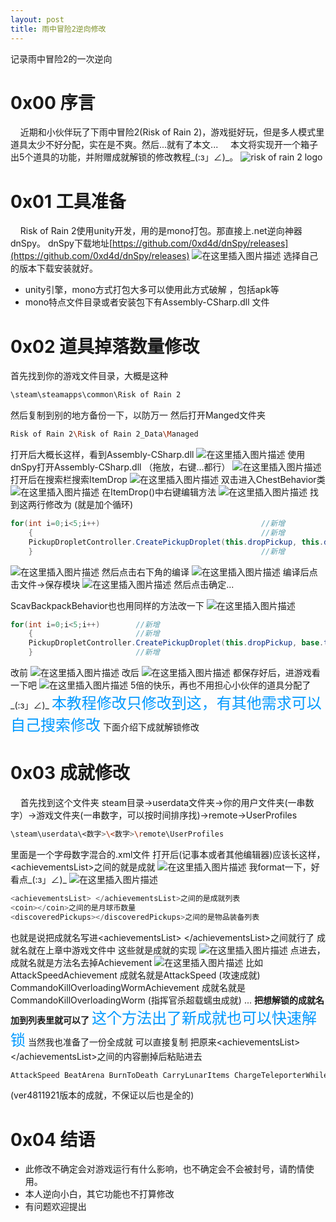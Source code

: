 ```yaml
---
layout: post
title: 雨中冒险2逆向修改
---
```


记录雨中冒险2的一次逆向

# 0x00 序言
&nbsp;&nbsp;&nbsp;&nbsp;近期和小伙伴玩了下雨中冒险2(Risk of Rain 2)，游戏挺好玩，但是多人模式里道具太少不好分配，实在是不爽。然后...就有了本文...
&nbsp;&nbsp;&nbsp;&nbsp;本文将实现开一个箱子出5个道具的功能，并附赠成就解锁的修改教程_(:з」∠)_。
![risk of rain 2 logo](https://img-blog.csdnimg.cn/20200404111300750.jpg?x-oss-process=image/watermark,type_ZmFuZ3poZW5naGVpdGk,shadow_10,text_aHR0cHM6Ly9ibG9nLmNzZG4ubmV0L3FxXzM4NTQ3NzQ0,size_16,color_FFFFFF,t_70#pic_center)
# 0x01 工具准备
&nbsp;&nbsp;&nbsp;&nbsp;Risk of Rain 2使用unity开发，用的是mono打包。那直接上.net逆向神器dnSpy。
dnSpy下载地址[https://github.com/0xd4d/dnSpy/releases](https://github.com/0xd4d/dnSpy/releases)
![在这里插入图片描述](https://img-blog.csdnimg.cn/20200404111720557.png#pic_center)
选择自己的版本下载安装就好。

 - unity引擎，mono方式打包大多可以使用此方式破解 ，包括apk等 
 - mono特点文件目录或者安装包下有Assembly-CSharp.dll 文件
# 0x02 道具掉落数量修改
首先找到你的游戏文件目录，大概是这种

```bash
\steam\steamapps\common\Risk of Rain 2
```
然后复制到别的地方备份一下，以防万一
然后打开Manged文件夹

```bash
Risk of Rain 2\Risk of Rain 2_Data\Managed
```
打开后大概长这样，看到Assembly-CSharp.dll
![在这里插入图片描述](https://img-blog.csdnimg.cn/20200404114808833.png?x-oss-process=image/watermark,type_ZmFuZ3poZW5naGVpdGk,shadow_10,text_aHR0cHM6Ly9ibG9nLmNzZG4ubmV0L3FxXzM4NTQ3NzQ0,size_16,color_FFFFFF,t_70)
使用dnSpy打开Assembly-CSharp.dll （拖放，右键...都行）
![在这里插入图片描述](https://img-blog.csdnimg.cn/20200404115527633.png?x-oss-process=image/watermark,type_ZmFuZ3poZW5naGVpdGk,shadow_10,text_aHR0cHM6Ly9ibG9nLmNzZG4ubmV0L3FxXzM4NTQ3NzQ0,size_16,color_FFFFFF,t_70)
打开后在搜索栏搜索ItemDrop
![在这里插入图片描述](https://img-blog.csdnimg.cn/202004041157033.png)
双击进入ChestBehavior类
![在这里插入图片描述](https://img-blog.csdnimg.cn/20200404115836944.png?x-oss-process=image/watermark,type_ZmFuZ3poZW5naGVpdGk,shadow_10,text_aHR0cHM6Ly9ibG9nLmNzZG4ubmV0L3FxXzM4NTQ3NzQ0,size_16,color_FFFFFF,t_70)
在ItemDrop()中右键编辑方法
![在这里插入图片描述](https://img-blog.csdnimg.cn/20200404120051231.png?x-oss-process=image/watermark,type_ZmFuZ3poZW5naGVpdGk,shadow_10,text_aHR0cHM6Ly9ibG9nLmNzZG4ubmV0L3FxXzM4NTQ3NzQ0,size_16,color_FFFFFF,t_70)
找到这两行修改为	(就是加个循环)

```csharp
for(int i=0;i<5;i++)									//新增
	{													//新增
	PickupDropletController.CreatePickupDroplet(this.dropPickup, this.dropTransform.position + Vector3.up * 1.5f, Vector3.up * this.dropUpVelocityStrength + this.dropTransform.forward * this.dropForwardVelocityStrength);
	}													//新增
```
![在这里插入图片描述](https://img-blog.csdnimg.cn/20200404120411390.png?x-oss-process=image/watermark,type_ZmFuZ3poZW5naGVpdGk,shadow_10,text_aHR0cHM6Ly9ibG9nLmNzZG4ubmV0L3FxXzM4NTQ3NzQ0,size_16,color_FFFFFF,t_70)
然后点击右下角的编译
![在这里插入图片描述](https://img-blog.csdnimg.cn/20200404121552378.png?x-oss-process=image/watermark,type_ZmFuZ3poZW5naGVpdGk,shadow_10,text_aHR0cHM6Ly9ibG9nLmNzZG4ubmV0L3FxXzM4NTQ3NzQ0,size_16,color_FFFFFF,t_70)
编译后点击文件->保存模块
![在这里插入图片描述](https://img-blog.csdnimg.cn/20200404121741763.png?x-oss-process=image/watermark,type_ZmFuZ3poZW5naGVpdGk,shadow_10,text_aHR0cHM6Ly9ibG9nLmNzZG4ubmV0L3FxXzM4NTQ3NzQ0,size_16,color_FFFFFF,t_70)
然后点击确定...

ScavBackpackBehavior也也用同样的方法改一下
![在这里插入图片描述](https://img-blog.csdnimg.cn/20200404120904247.png)

```csharp
for(int i=0;i<5;i++)		//新增
	{						//新增
	PickupDropletController.CreatePickupDroplet(this.dropPickup, base.transform.position + Vector3.up * 1.5f, Vector3.up * 20f + base.transform.forward * 2f);
	}						//新增
```

改前
![在这里插入图片描述](https://img-blog.csdnimg.cn/202004041210170.png)
改后
![在这里插入图片描述](https://img-blog.csdnimg.cn/20200404121320637.png?x-oss-process=image/watermark,type_ZmFuZ3poZW5naGVpdGk,shadow_10,text_aHR0cHM6Ly9ibG9nLmNzZG4ubmV0L3FxXzM4NTQ3NzQ0,size_16,color_FFFFFF,t_70)
都保存好后，进游戏看一下吧
![在这里插入图片描述](https://img-blog.csdnimg.cn/20200404122201255.png?x-oss-process=image/watermark,type_ZmFuZ3poZW5naGVpdGk,shadow_10,text_aHR0cHM6Ly9ibG9nLmNzZG4ubmV0L3FxXzM4NTQ3NzQ0,size_16,color_FFFFFF,t_70)
5倍的快乐，再也不用担心小伙伴的道具分配了_(:з」∠)_
<font color=#0099ff size=5 face="黑体">本教程修改只修改到这，有其他需求可以自己搜索修改</font>
下面介绍下成就解锁修改
#  0x03 成就修改
&nbsp;&nbsp;&nbsp;&nbsp;首先找到这个文件夹 steam目录->userdata文件夹->你的用户文件夹(一串数字）->游戏文件夹(一串数字，可以按时间排序找)->remote->UserProfiles

```bash
\steam\userdata\<数字>\<数字>\remote\UserProfiles
```
里面是一个字母数字混合的.xml文件
打开后(记事本或者其他编辑器)应该长这样，\<achievementsList\>之间的就是成就
![在这里插入图片描述](https://img-blog.csdnimg.cn/20200404124231694.png?x-oss-process=image/watermark,type_ZmFuZ3poZW5naGVpdGk,shadow_10,text_aHR0cHM6Ly9ibG9nLmNzZG4ubmV0L3FxXzM4NTQ3NzQ0,size_16,color_FFFFFF,t_70)
我format一下，好看点_(:з」∠)_
![在这里插入图片描述](https://img-blog.csdnimg.cn/20200404124357969.png?x-oss-process=image/watermark,type_ZmFuZ3poZW5naGVpdGk,shadow_10,text_aHR0cHM6Ly9ibG9nLmNzZG4ubmV0L3FxXzM4NTQ3NzQ0,size_16,color_FFFFFF,t_70)
```python
<achievementsList> </achievementsList>之间的是成就列表
<coin></coin>之间的是月球币数量 
<discoveredPickups></discoveredPickups>之间的是物品装备列表
```
也就是说把成就名写进\<achievementsList\> \</achievementsList\>之间就行了
成就名就在上章中游戏文件中 这些就是成就的实现
![在这里插入图片描述](https://img-blog.csdnimg.cn/20200404123250146.png?x-oss-process=image/watermark,type_ZmFuZ3poZW5naGVpdGk,shadow_10,text_aHR0cHM6Ly9ibG9nLmNzZG4ubmV0L3FxXzM4NTQ3NzQ0,size_16,color_FFFFFF,t_70#pic_center)
点进去，成就名就是方法名去掉Achievement
![在这里插入图片描述](https://img-blog.csdnimg.cn/20200404124947251.png?x-oss-process=image/watermark,type_ZmFuZ3poZW5naGVpdGk,shadow_10,text_aHR0cHM6Ly9ibG9nLmNzZG4ubmV0L3FxXzM4NTQ3NzQ0,size_16,color_FFFFFF,t_70)
比如
AttackSpeedAchievement 成就名就是AttackSpeed		(攻速成就)
CommandoKillOverloadingWormAchievement 成就名就是CommandoKillOverloadingWorm 	(指挥官杀超载蠕虫成就)
...
**把想解锁的成就名加到列表里就可以了**
<font color=#0099ff size=5 face="黑体">这个方法出了新成就也可以快速解锁</font>
当然我也准备了一份全成就 可以直接复制
把原来\<achievementsList\> \</achievementsList\>之间的内容删掉后粘贴进去

```c
AttackSpeed BeatArena BurnToDeath CarryLunarItems ChargeTeleporterWhileNearDeath CleanupDuty Complete20Stages Complete30StagesCareer CompleteMultiBossShrine CompletePrismaticTrial CompleteTeleporter CompleteTeleporterWithoutInjury CompleteThreeStages CompleteThreeStagesWithoutHealings CompleteUnknownEnding DefeatSuperRoboBallBoss Die5Times Discover10UniqueTier1 Discover5Equipment FailShrineChance FindDevilAltar FindTimedChest FindUniqueNewtStatues FreeMage HardEliteBossKill HardHitter KillBossQuantityInRun KillBossQuick KillElementalLemurians KillEliteMonster KillElitesMilestone KillGoldTitanInOneCycle KillTotalEnemies LoaderBigSlam LogCollector LoopOnce MajorMultikill MaxHealingShrine MoveSpeed MultiCombatShrine NeverBackDown RepeatedlyDuplicateItems RepeatFirstTeleporter RescueTreebot ServerTracker StayAlive1 SuicideHermitCrabs TotalDronesRepaired TotalMoneyCollected UseThreePortals ObtainArtifact ObtainArtifactBomb ObtainArtifactCommand ObtainArtifactEnigma ObtainArtifactFriendlyFire ObtainArtifactGlass ObtainArtifactMixEnemy ObtainArtifactMonsterTeamGainsItems ObtainArtifactRandomSurvivorOnRespawn ObtainArtifactSacrifice ObtainArtifactShadowClone ObtainArtifactSingleMonsterType ObtainArtifactSwarms ObtainArtifactTeamDeath ObtainArtifactWeakAssKnees ObtainArtifactWispOnDeath CommandoClearGameMonsoon CommandoFastFirstStageClear CommandoKillOverloadingWorm CommandoNonLunarEndurance CrocoClearGameMonsoon CrocoKillScavenger CrocoKillWeakEnemiesMilestone CrocoTotalInfectionsMilestone EngiArmy EngiClearGameMonsoon EngiClearTeleporterWithZeroMonsters EngiKillBossQuick HuntressAllGlaiveBouncesKill HuntressClearGameMonsoon HuntressCollectCrowbars HuntressMaintainFullHealthOnFrozenWall LoaderClearGameMonsoon LoaderSpeedRun MageAirborneMultiKill MageClearGameMonsoon MageFastBoss MageMultiExecute MageMultiKill MercClearGameMonsoon MercCompleteTrialWithFullHealth MercDontTouchGround ToolbotClearGameMonsoon ToolbotGuardTeleporter ToolbotKillImpBossWithBfg TreebotClearGameMonsoon TreebotDunkClayBoss TreebotLowHealthTeleporter
```
(ver4811921版本的成就，不保证以后也是全的)
# 0x04 结语

 - 此修改不确定会对游戏运行有什么影响，也不确定会不会被封号，请酌情使用。
 - 本人逆向小白，其它功能也不打算修改
 - 有问题欢迎提出

